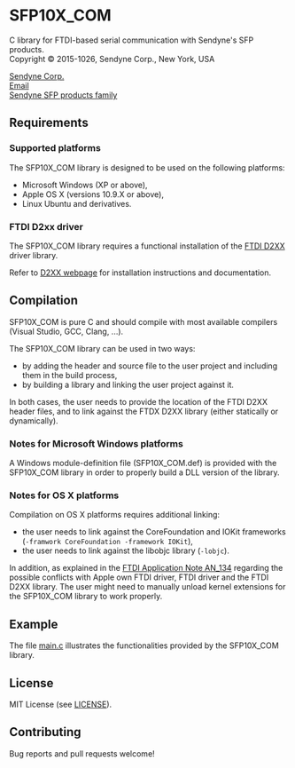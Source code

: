 # SFP10X_COM
C library for FTDI-based serial communication with Sendyne's SFP products.  
Copyright &copy; 2015-1026, Sendyne Corp., New York, USA

[Sendyne Corp.](http://sendyne.com)  
[Email](mailto:infoi@sendyne.com)  
[Sendyne SFP products family](http://www.sendyne.com/Products/Sendyne%20Sensing%20Family.html)


## Requirements

### Supported platforms
The SFP10X_COM library is designed to be used on the following platforms:

* Microsoft Windows (XP or above),
* Apple OS X (versions 10.9.X or above),
* Linux Ubuntu and derivatives.

### FTDI D2xx driver
The SFP10X_COM library requires a functional installation of the [FTDI D2XX](http://www.ftdichip.com/Drivers/D2XX.htm) driver library.

Refer to [D2XX webpage](http://www.ftdichip.com/Drivers/D2XX.htm) for installation instructions and documentation.


## Compilation
SFP10X_COM is pure C and should compile with most available compilers (Visual Studio, GCC, Clang, ...).

The SFP10X_COM library can be used in two ways:

* by adding the header and source file to the user project and including them in the build process,
* by building a library and linking the user project against it.

In both cases, the user needs to provide the location of the FTDI D2XX header files, and to link against the FTDX D2XX library (either statically or dynamically).

### Notes for Microsoft Windows platforms
A Windows module-definition file (SFP10X\_COM.def) is provided with the SFP10X_COM library in order to properly build a DLL version of the library.

### Notes for OS X platforms
Compilation on OS X platforms requires additional linking:

* the user needs to link against the CoreFoundation and IOKit frameworks (`-framwork CoreFoundation -framework IOKit`),
* the user needs to link against the libobjc library (`-lobjc`).

In addition, as explained in the [FTDI Application Note AN_134](http://www.ftdichip.com/Support/Documents/AppNotes/AN_134_FTDI_Drivers_Installation_Guide_for_MAC_OSX.pdf) regarding the possible conflicts with Apple own FTDI driver, FTDI driver and the FTDI D2XX library. The user might need to manually unload kernel extensions for the SFP10X_COM library to work properly.


## Example
The file [main.c](main.c) illustrates the functionalities provided by the SFP10X_COM library.


## License
MIT License (see [LICENSE](LICENSE)).


## Contributing
Bug reports and pull requests welcome!
